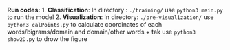 **Run codes:**
    1. **Classification**:
    In directory : `./training/`
    use `python3 main.py` to run the model
    2. **Visualization**:
    In directory: `./pre-visualization/`
    use `python3 calPoints.py` to calculate coordinates of each words/bigrams/domain and domain/other words + tak
    use `python3 show2D.py` to drow the figure

    
